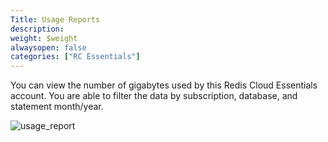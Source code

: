 ```yaml
---
Title: Usage Reports
description:
weight: $weight
alwaysopen: false
categories: ["RC Essentials"]
---
```

You can view the number of gigabytes used by this Redis Cloud Essentials
account. You are able to filter the data by subscription, database, and
statement month/year.

![usage_report](/images/rcessentials/usage_report.png?width=1000&height=712)
